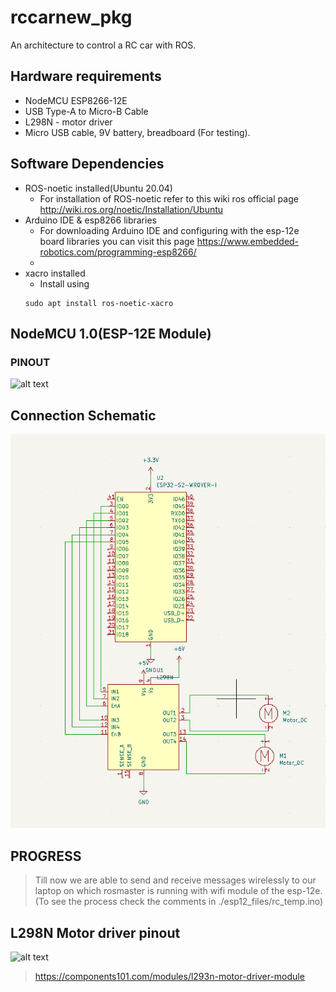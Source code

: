 # rccarnew_pkg

An architecture to control a RC car with ROS.

## Hardware requirements

-   NodeMCU ESP8266-12E
-   USB Type-A to Micro-B Cable
-   L298N - motor driver
-   Micro USB cable, 9V battery, breadboard (For testing).

## Software Dependencies

-   ROS-noetic installed(Ubuntu 20.04)
    -   For installation of ROS-noetic refer to this wiki ros official page
        http://wiki.ros.org/noetic/Installation/Ubuntu
-   Arduino IDE & esp8266 libraries
    -   For downloading Arduino IDE and configuring with the esp-12e board libraries you can visit this page
        https://www.embedded-robotics.com/programming-esp8266/
    -
-   xacro installed
    -   Install using
    ```
    sudo apt install ros-noetic-xacro
    ```

## NodeMCU 1.0(ESP-12E Module)

### PINOUT

![alt text](https://www.embedded-robotics.com/wp-content/uploads/2021/05/NodeMCU-ESP8266-v1.0-Pinout-1024x538.png)

## Connection Schematic

![alt text](https://github.com/ec21b1006/rc_car_pkg/blob/main/assets/schmtic.png)

## PROGRESS

>Till now we are able to send and receive messages wirelessly to our laptop on which rosmaster is running with wifi module of the esp-12e.(To see the process check the comments in ./esp12_files/rc_temp.ino)

## L298N Motor driver pinout

![alt text](https://components101.com/sites/default/files/component_pin/L298N-Module-Pinout.jpg)

> https://components101.com/modules/l293n-motor-driver-module